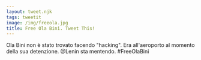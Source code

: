 ```yaml
---
layout: tweet.njk
tags: tweetit
image: /img/freeola.jpg
title: Free Ola Bini. Tweet This!
---
```

Ola Bini non è stato trovato facendo "hacking". Era all'aeroporto al momento della sua detenzione. @Lenin sta mentendo. #FreeOlaBini
